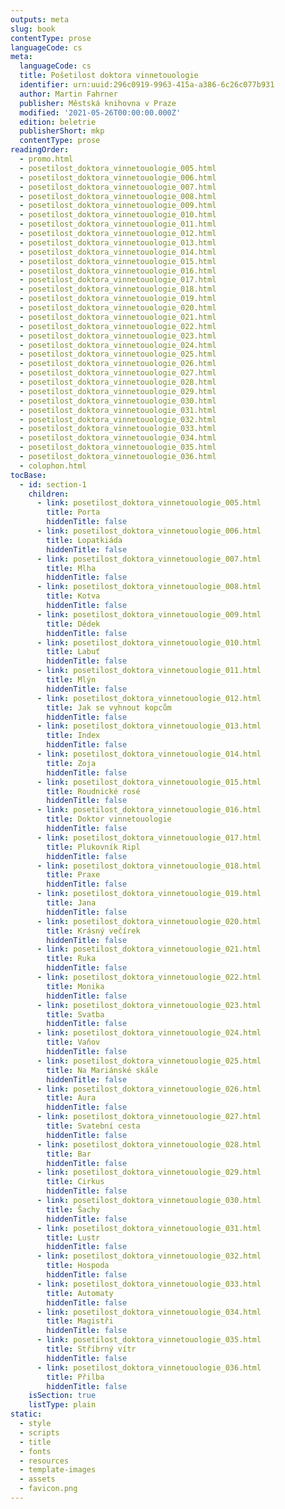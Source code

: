 ```yaml
---
outputs: meta
slug: book
contentType: prose
languageCode: cs
meta:
  languageCode: cs
  title: Pošetilost doktora vinnetouologie
  identifier: urn:uuid:296c0919-9963-415a-a386-6c26c077b931
  author: Martin Fahrner
  publisher: Městská knihovna v Praze
  modified: '2021-05-26T00:00:00.000Z'
  edition: beletrie
  publisherShort: mkp
  contentType: prose
readingOrder:
  - promo.html
  - posetilost_doktora_vinnetouologie_005.html
  - posetilost_doktora_vinnetouologie_006.html
  - posetilost_doktora_vinnetouologie_007.html
  - posetilost_doktora_vinnetouologie_008.html
  - posetilost_doktora_vinnetouologie_009.html
  - posetilost_doktora_vinnetouologie_010.html
  - posetilost_doktora_vinnetouologie_011.html
  - posetilost_doktora_vinnetouologie_012.html
  - posetilost_doktora_vinnetouologie_013.html
  - posetilost_doktora_vinnetouologie_014.html
  - posetilost_doktora_vinnetouologie_015.html
  - posetilost_doktora_vinnetouologie_016.html
  - posetilost_doktora_vinnetouologie_017.html
  - posetilost_doktora_vinnetouologie_018.html
  - posetilost_doktora_vinnetouologie_019.html
  - posetilost_doktora_vinnetouologie_020.html
  - posetilost_doktora_vinnetouologie_021.html
  - posetilost_doktora_vinnetouologie_022.html
  - posetilost_doktora_vinnetouologie_023.html
  - posetilost_doktora_vinnetouologie_024.html
  - posetilost_doktora_vinnetouologie_025.html
  - posetilost_doktora_vinnetouologie_026.html
  - posetilost_doktora_vinnetouologie_027.html
  - posetilost_doktora_vinnetouologie_028.html
  - posetilost_doktora_vinnetouologie_029.html
  - posetilost_doktora_vinnetouologie_030.html
  - posetilost_doktora_vinnetouologie_031.html
  - posetilost_doktora_vinnetouologie_032.html
  - posetilost_doktora_vinnetouologie_033.html
  - posetilost_doktora_vinnetouologie_034.html
  - posetilost_doktora_vinnetouologie_035.html
  - posetilost_doktora_vinnetouologie_036.html
  - colophon.html
tocBase:
  - id: section-1
    children:
      - link: posetilost_doktora_vinnetouologie_005.html
        title: Porta
        hiddenTitle: false
      - link: posetilost_doktora_vinnetouologie_006.html
        title: Lopatkiáda
        hiddenTitle: false
      - link: posetilost_doktora_vinnetouologie_007.html
        title: Mlha
        hiddenTitle: false
      - link: posetilost_doktora_vinnetouologie_008.html
        title: Kotva
        hiddenTitle: false
      - link: posetilost_doktora_vinnetouologie_009.html
        title: Dědek
        hiddenTitle: false
      - link: posetilost_doktora_vinnetouologie_010.html
        title: Labuť
        hiddenTitle: false
      - link: posetilost_doktora_vinnetouologie_011.html
        title: Mlýn
        hiddenTitle: false
      - link: posetilost_doktora_vinnetouologie_012.html
        title: Jak se vyhnout kopcům
        hiddenTitle: false
      - link: posetilost_doktora_vinnetouologie_013.html
        title: Index
        hiddenTitle: false
      - link: posetilost_doktora_vinnetouologie_014.html
        title: Zoja
        hiddenTitle: false
      - link: posetilost_doktora_vinnetouologie_015.html
        title: Roudnické rosé
        hiddenTitle: false
      - link: posetilost_doktora_vinnetouologie_016.html
        title: Doktor vinnetouologie
        hiddenTitle: false
      - link: posetilost_doktora_vinnetouologie_017.html
        title: Plukovník Ripl
        hiddenTitle: false
      - link: posetilost_doktora_vinnetouologie_018.html
        title: Praxe
        hiddenTitle: false
      - link: posetilost_doktora_vinnetouologie_019.html
        title: Jana
        hiddenTitle: false
      - link: posetilost_doktora_vinnetouologie_020.html
        title: Krásný večírek
        hiddenTitle: false
      - link: posetilost_doktora_vinnetouologie_021.html
        title: Ruka
        hiddenTitle: false
      - link: posetilost_doktora_vinnetouologie_022.html
        title: Monika
        hiddenTitle: false
      - link: posetilost_doktora_vinnetouologie_023.html
        title: Svatba
        hiddenTitle: false
      - link: posetilost_doktora_vinnetouologie_024.html
        title: Vaňov
        hiddenTitle: false
      - link: posetilost_doktora_vinnetouologie_025.html
        title: Na Mariánské skále
        hiddenTitle: false
      - link: posetilost_doktora_vinnetouologie_026.html
        title: Aura
        hiddenTitle: false
      - link: posetilost_doktora_vinnetouologie_027.html
        title: Svatební cesta
        hiddenTitle: false
      - link: posetilost_doktora_vinnetouologie_028.html
        title: Bar
        hiddenTitle: false
      - link: posetilost_doktora_vinnetouologie_029.html
        title: Cirkus
        hiddenTitle: false
      - link: posetilost_doktora_vinnetouologie_030.html
        title: Šachy
        hiddenTitle: false
      - link: posetilost_doktora_vinnetouologie_031.html
        title: Lustr
        hiddenTitle: false
      - link: posetilost_doktora_vinnetouologie_032.html
        title: Hospoda
        hiddenTitle: false
      - link: posetilost_doktora_vinnetouologie_033.html
        title: Automaty
        hiddenTitle: false
      - link: posetilost_doktora_vinnetouologie_034.html
        title: Magistři
        hiddenTitle: false
      - link: posetilost_doktora_vinnetouologie_035.html
        title: Stříbrný vítr
        hiddenTitle: false
      - link: posetilost_doktora_vinnetouologie_036.html
        title: Přilba
        hiddenTitle: false
    isSection: true
    listType: plain
static:
  - style
  - scripts
  - title
  - fonts
  - resources
  - template-images
  - assets
  - favicon.png
---
```

